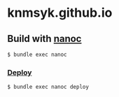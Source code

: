 # knmsyk.github.io

## Build with [nanoc](https://nanoc.app/about/)
``` sh
$ bundle exec nanoc
```

### [Deploy](https://nanoc.app/doc/deploying/#with-git)
``` sh
$ bundle exec nanoc deploy
```
